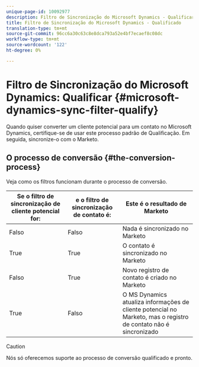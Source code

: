 ```yaml
---
unique-page-id: 10092977
description: Filtro de Sincronização do Microsoft Dynamics - Qualificar - Documentos do Marketing - Documentação do Produto
title: Filtro de Sincronização do Microsoft Dynamics - Qualificado
translation-type: tm+mt
source-git-commit: 96cc6a30c63c8e8dca793a52e4bf7ecaef8c08dc
workflow-type: tm+mt
source-wordcount: '122'
ht-degree: 0%

---
```



# Filtro de Sincronização do Microsoft Dynamics: Qualificar {#microsoft-dynamics-sync-filter-qualify}

Quando quiser converter um cliente potencial para um contato no Microsoft Dynamics, certifique-se de usar este processo padrão de Qualificação. Em seguida, sincronize-o com o Marketo.

## O processo de conversão {#the-conversion-process}

Veja como os filtros funcionam durante o processo de conversão.

| Se o filtro de sincronização de cliente potencial for: | e o filtro de sincronização de contato é: | Este é o resultado de Marketo |
|---|---|---|
| Falso | Falso | Nada é sincronizado no Marketo |
| True | True | O contato é sincronizado no Marketo |
| Falso | True | Novo registro de contato é criado no Marketo |
| True | Falso | O MS Dynamics atualiza informações de cliente potencial no Marketo, mas o registro de contato não é sincronizado |

>[!CAUTION]
>
>Nós só oferecemos suporte ao processo de conversão qualificado e pronto.

